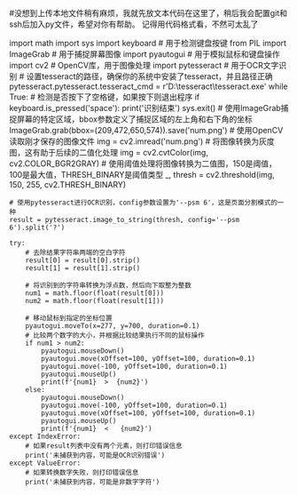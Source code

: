 #没想到上传本地文件稍有麻烦，我就先放文本代码在这里了，稍后我会配置git和ssh后加入py文件，希望对你有帮助。
记得用代码格式看，不然可太乱了

import math
import sys
import keyboard  # 用于检测键盘按键
from PIL import ImageGrab  # 用于捕捉屏幕图像
import pyautogui  # 用于模拟鼠标和键盘操作
import cv2  # OpenCV库，用于图像处理
import pytesseract  # 用于OCR文字识别
    # 设置tesseract的路径，确保你的系统中安装了tesseract，并且路径正确
pytesseract.pytesseract.tesseract_cmd = r'D:\tesseract\tesseract.exe'
while True:
    # 检测是否按下了空格键，如果按下则退出程序
    if keyboard.is_pressed('space'):
        print('识别结束')
        sys.exit()
    # 使用ImageGrab捕捉屏幕的特定区域，bbox参数定义了捕捉区域的左上角和右下角的坐标   ImageGrab.grab(bbox=(209,472,650,574)).save('num.png')
    # 使用OpenCV读取刚才保存的图像文件
    img = cv2.imread('num.png')
    # 将图像转换为灰度图，这有助于后续的二值化处理
    img = cv2.cvtColor(img, cv2.COLOR_BGR2GRAY)
    # 使用阈值处理将图像转换为二值图，150是阈值，100是最大值，THRESH_BINARY是阈值类型
    _, thresh = cv2.threshold(img, 150, 255, cv2.THRESH_BINARY)

    # 使用pytesseract进行OCR识别，config参数设置为'--psm 6'，这是页面分割模式的一种
    result = pytesseract.image_to_string(thresh, config='--psm 6').split('?')

    try:
        # 去除结果字符串两端的空白字符
        result[0] = result[0].strip()
        result[1] = result[1].strip()

        # 将识别到的字符串转换为浮点数，然后向下取整为整数
        num1 = math.floor(float(result[0]))
        num2 = math.floor(float(result[1]))

        # 移动鼠标到指定的坐标位置
        pyautogui.moveTo(x=277, y=700, duration=0.1)
        # 比较两个数字的大小，并根据比较结果执行不同的鼠标操作
        if num1 > num2:
            pyautogui.mouseDown()
            pyautogui.move(xOffset=100, yOffset=100, duration=0.1)
            pyautogui.move(-100, yOffset=100, duration=0.1)
            pyautogui.mouseUp()
            print(f'{num1}  >  {num2}')
        else:
            pyautogui.mouseDown()
            pyautogui.move(-100, yOffset=100, duration=0.1)
            pyautogui.move(xOffset=100, yOffset=100, duration=0.1)
            pyautogui.mouseUp()
            print(f'{num1}  <   {num2}')
    except IndexError:
        # 如果result列表中没有两个元素，则打印错误信息
        print('未捕获到内容，可能是OCR识别错误')
    except ValueError:
        # 如果转换数字失败，则打印错误信息
        print('未捕获到内容，可能是非数字字符')
